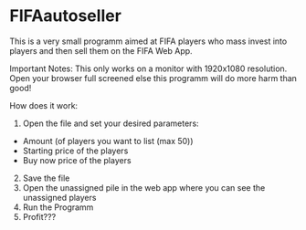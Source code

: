 # FIFAautoseller

This is a very small programm aimed at FIFA players who mass invest into players and then sell them on the FIFA Web App.

Important Notes: This only works on a monitor with 1920x1080 resolution. Open your browser full screened else this programm will do more harm than good!

How does it work:
1. Open the file and set your desired parameters:  
- Amount (of players you  want to list (max 50))
- Starting price of the players
- Buy now price of  the players
2. Save the file
3. Open the unassigned pile in the web app where you can see the unassigned players
4. Run the Programm 
5. Profit???
                  
